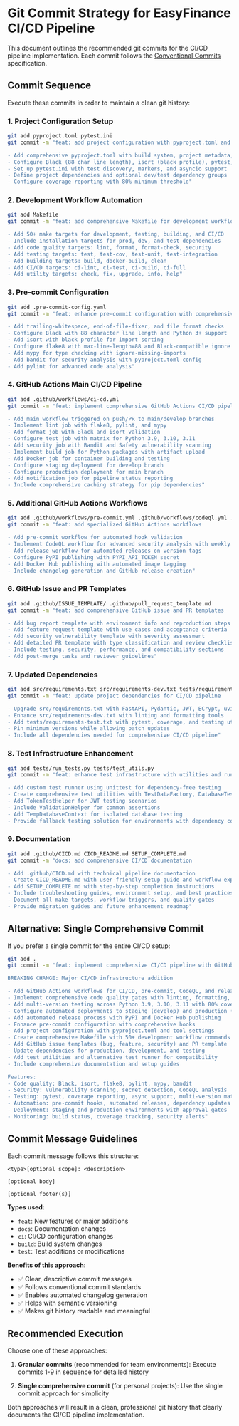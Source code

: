 # Git Commit Strategy for EasyFinance CI/CD Pipeline

This document outlines the recommended git commits for the CI/CD pipeline implementation.
Each commit follows the [Conventional Commits](https://www.conventionalcommits.org/) specification.

## Commit Sequence

Execute these commits in order to maintain a clean git history:

### 1. Project Configuration Setup
```bash
git add pyproject.toml pytest.ini
git commit -m "feat: add project configuration with pyproject.toml and pytest.ini

- Add comprehensive pyproject.toml with build system, project metadata, and tool configurations
- Configure Black (88 char line length), isort (black profile), pytest, coverage, mypy, pylint, bandit
- Set up pytest.ini with test discovery, markers, and asyncio support
- Define project dependencies and optional dev/test dependency groups
- Configure coverage reporting with 80% minimum threshold"
```

### 2. Development Workflow Automation
```bash
git add Makefile
git commit -m "feat: add comprehensive Makefile for development workflow

- Add 50+ make targets for development, testing, building, and CI/CD
- Include installation targets for prod, dev, and test dependencies
- Add code quality targets: lint, format, format-check, security
- Add testing targets: test, test-cov, test-unit, test-integration
- Add building targets: build, docker-build, clean
- Add CI/CD targets: ci-lint, ci-test, ci-build, ci-full
- Add utility targets: check, fix, upgrade, info, help"
```

### 3. Pre-commit Configuration
```bash
git add .pre-commit-config.yaml
git commit -m "feat: enhance pre-commit configuration with comprehensive hooks

- Add trailing-whitespace, end-of-file-fixer, and file format checks
- Configure Black with 88 character line length and Python 3+ support
- Add isort with black profile for import sorting
- Configure flake8 with max-line-length=88 and Black-compatible ignore rules
- Add mypy for type checking with ignore-missing-imports
- Add bandit for security analysis with pyproject.toml config
- Add pylint for advanced code analysis"
```

### 4. GitHub Actions Main CI/CD Pipeline
```bash
git add .github/workflows/ci-cd.yml
git commit -m "feat: implement comprehensive GitHub Actions CI/CD pipeline

- Add main workflow triggered on push/PR to main/develop branches
- Implement lint job with flake8, pylint, and mypy
- Add format job with Black and isort validation
- Configure test job with matrix for Python 3.9, 3.10, 3.11
- Add security job with Bandit and Safety vulnerability scanning
- Implement build job for Python packages with artifact upload
- Add Docker job for container building and testing
- Configure staging deployment for develop branch
- Configure production deployment for main branch
- Add notification job for pipeline status reporting
- Include comprehensive caching strategy for pip dependencies"
```

### 5. Additional GitHub Actions Workflows
```bash
git add .github/workflows/pre-commit.yml .github/workflows/codeql.yml .github/workflows/release.yml
git commit -m "feat: add specialized GitHub Actions workflows

- Add pre-commit workflow for automated hook validation
- Implement CodeQL workflow for advanced security analysis with weekly schedule
- Add release workflow for automated releases on version tags
- Configure PyPI publishing with PYPI_API_TOKEN secret
- Add Docker Hub publishing with automated image tagging
- Include changelog generation and GitHub release creation"
```

### 6. GitHub Issue and PR Templates
```bash
git add .github/ISSUE_TEMPLATE/ .github/pull_request_template.md
git commit -m "feat: add comprehensive GitHub issue and PR templates

- Add bug report template with environment info and reproduction steps
- Add feature request template with use cases and acceptance criteria
- Add security vulnerability template with severity assessment
- Add detailed PR template with type classification and review checklist
- Include testing, security, performance, and compatibility sections
- Add post-merge tasks and reviewer guidelines"
```

### 7. Updated Dependencies
```bash
git add src/requirements.txt src/requirements-dev.txt tests/requirements-test.txt
git commit -m "feat: update project dependencies for CI/CD pipeline

- Upgrade src/requirements.txt with FastAPI, Pydantic, JWT, BCrypt, uvicorn
- Enhance src/requirements-dev.txt with linting and formatting tools
- Add tests/requirements-test.txt with pytest, coverage, and testing utilities
- Pin minimum versions while allowing patch updates
- Include all dependencies needed for comprehensive CI/CD pipeline"
```

### 8. Test Infrastructure Enhancement
```bash
git add tests/run_tests.py tests/test_utils.py
git commit -m "feat: enhance test infrastructure with utilities and runner

- Add custom test runner using unittest for dependency-free testing
- Create comprehensive test utilities with TestDataFactory, DatabaseTestHelper
- Add TokenTestHelper for JWT testing scenarios
- Include ValidationHelper for common assertions
- Add TempDatabaseContext for isolated database testing
- Provide fallback testing solution for environments with dependency conflicts"
```

### 9. Documentation
```bash
git add .github/CICD.md CICD_README.md SETUP_COMPLETE.md
git commit -m "docs: add comprehensive CI/CD documentation

- Add .github/CICD.md with technical pipeline documentation
- Create CICD_README.md with user-friendly setup guide and workflow explanations
- Add SETUP_COMPLETE.md with step-by-step completion instructions
- Include troubleshooting guides, environment setup, and best practices
- Document all make targets, workflow triggers, and quality gates
- Provide migration guides and future enhancement roadmap"
```

## Alternative: Single Comprehensive Commit

If you prefer a single commit for the entire CI/CD setup:

```bash
git add .
git commit -m "feat: implement comprehensive CI/CD pipeline with GitHub Actions

BREAKING CHANGE: Major CI/CD infrastructure addition

- Add GitHub Actions workflows for CI/CD, pre-commit, CodeQL, and releases
- Implement comprehensive code quality gates with linting, formatting, and security scanning
- Add multi-version testing across Python 3.9, 3.10, 3.11 with 80% coverage requirement
- Configure automated deployments to staging (develop) and production (main)
- Add automated release process with PyPI and Docker Hub publishing
- Enhance pre-commit configuration with comprehensive hooks
- Add project configuration with pyproject.toml and tool settings
- Create comprehensive Makefile with 50+ development workflow commands
- Add GitHub issue templates (bug, feature, security) and PR template
- Update dependencies for production, development, and testing
- Add test utilities and alternative test runner for compatibility
- Include comprehensive documentation and setup guides

Features:
- Code quality: Black, isort, flake8, pylint, mypy, bandit
- Security: Vulnerability scanning, secret detection, CodeQL analysis
- Testing: pytest, coverage reporting, async support, multi-version matrix
- Automation: pre-commit hooks, automated releases, dependency updates
- Deployment: staging and production environments with approval gates
- Monitoring: build status, coverage tracking, security alerts"
```

## Commit Message Guidelines

Each commit message follows this structure:
```
<type>[optional scope]: <description>

[optional body]

[optional footer(s)]
```

**Types used:**
- `feat`: New features or major additions
- `docs`: Documentation changes
- `ci`: CI/CD configuration changes
- `build`: Build system changes
- `test`: Test additions or modifications

**Benefits of this approach:**
- ✅ Clear, descriptive commit messages
- ✅ Follows conventional commit standards
- ✅ Enables automated changelog generation
- ✅ Helps with semantic versioning
- ✅ Makes git history readable and meaningful

## Recommended Execution

Choose one of these approaches:

1. **Granular commits** (recommended for team environments):
   Execute commits 1-9 in sequence for detailed history

2. **Single comprehensive commit** (for personal projects):
   Use the single commit approach for simplicity

Both approaches will result in a clean, professional git history that clearly documents the CI/CD pipeline implementation.
